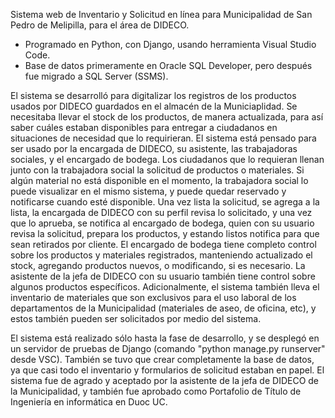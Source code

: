 Sistema web de Inventario y Solicitud en línea para Municipalidad de San Pedro de Melipilla, para el área de DIDECO.

- Programado en Python, con Django, usando herramienta Visual Studio Code. 
- Base de datos primeramente en Oracle SQL Developer, pero después fue migrado a SQL Server (SSMS).

El sistema se desarrolló para digitalizar los registros de los productos usados por DIDECO guardados en el almacén de la Municiaplidad. Se necesitaba llevar el stock de los productos, de manera actualizada,
para así saber cuáles estaban disponibles para entregar a ciudadanos en situaciones de necesidad que lo requirieran. El sistema está pensado para ser usado por la encargada de DIDECO, su asistente, las trabajadoras
sociales, y el encargado de bodega. Los ciudadanos que lo requieran llenan junto con la trabajadora social la solicitud de productos o materiales. Si algún material no está disponible en el momento, la trabajadora
social lo puede visualizar en el mismo sistema, y puede quedar reservado y notificarse cuando esté disponible. Una vez lista la solicitud, se agrega a la lista, la encargada de DIDECO con su perfil revisa lo
solicitado, y una vez que lo aprueba, se notifica al encargado de bodega, quien con su usuario revisa la solicitud, prepara los productos, y estando listos notifica para que sean retirados por cliente.
 El encargado de bodega tiene completo control sobre los productos y materiales registrados, manteniendo actualizado el stock, agregando productos nuevos, o modificando, si es necesario. La asistente de la jefa de
 DIDECO con su usuario también tiene control sobre algunos productos específicos. Adicionalmente, el sistema también lleva el inventario de materiales que son exclusivos para el uso laboral de los departamentos 
de la Municipalidad (materiales de aseo, de oficina, etc), y estos también pueden ser solicitados por medio del sistema.

 El sistema está realizado sólo hasta la fase de desarrollo, y se desplegó en un servidor de pruebas de Django (comando "python manage.py runserver" desde VSC).
 También se tuvo que crear completamente la base de datos, ya que casi todo el inventario y formularios de solicitud estaban en papel.
 El sistema fue de agrado y aceptado por la asistente de la jefa de DIDECO de la Municipalidad, y también fue aprobado como Portafolio de Título de Ingeniería en informática en Duoc UC.
